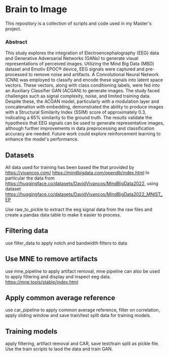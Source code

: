 # Brain to Image

This repository is a collection of scripts and code used in my Master's project. 

### Abstract 
This study explores the integration of Electroencephalography (EEG) data and Generative Adversarial Networks (GANs) to generate visual representations of perceived images. Utilizing the Mind Big Data (MBD) dataset and Emotiv EPOC® device, EEG signals were captured and pre-processed to remove noise and artifacts. A Convolutional Neural Network (CNN) was employed to classify and encode these signals into latent space vectors. These vectors, along with class conditioning labels, were fed into an Auxiliary Classifier GAN (ACGAN) to generate images. The study faced challenges such as signal complexity, noise, and limited training data. Despite these, the ACGAN model, particularly with a modulation layer and concatenation with embedding, demonstrated the ability to produce images with a Structural Similarity Index (SSIM) score of approximately 0.3, indicating a 65% similarity to the ground truth. The results validate the hypothesis that EEG signals can be used to generate representative images, although further improvements in data preprocessing and classification accuracy are needed. Future work could explore reinforcement learning to enhance the model's performance.

## Datasets
All data used for training has been based the that provided by https://vivancos.com/ https://mindbigdata.com/opendb/index.html
In particular the data from https://huggingface.co/datasets/DavidVivancos/MindBigData2022, using dataset https://huggingface.co/datasets/DavidVivancos/MindBigData2022_MNIST_EP

Use raw_to_pickle to extract the eeg signal data from the raw files and create a pandas data table to make it easier to process.

## Filtering data

use filter_data to apply notch and bandwidth filters to data

## Use MNE to remove artifacts

use mne_pipeline to apply artifact removal, mne pipeline can also be used to apply filtering and display and inspect eeg data. https://mne.tools/stable/index.html

## Apply common average reference

use car_pipeline to apply common average reference, filter on correlation, apply sliding window and save train/test split data for training models.

## Training models

apply filtering, artifact removal and CAR, save test/train split as pickle file. Use the train scripts to laod the data and train GAN.
